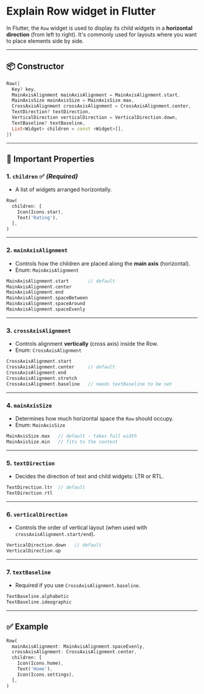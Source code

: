 # Explain Row widget in Flutter

In Flutter, the `Row` widget is used to display its child widgets in a **horizontal direction** (from left to right). It's commonly used for layouts where you want to place elements side by side.

---

## 📦 Constructor

```dart
Row({
  Key? key,
  MainAxisAlignment mainAxisAlignment = MainAxisAlignment.start,
  MainAxisSize mainAxisSize = MainAxisSize.max,
  CrossAxisAlignment crossAxisAlignment = CrossAxisAlignment.center,
  TextDirection? textDirection,
  VerticalDirection verticalDirection = VerticalDirection.down,
  TextBaseline? textBaseline,
  List<Widget> children = const <Widget>[],
})
```

---

## 🧩 Important Properties

### 1. `children` ✅ *(Required)*

* A list of widgets arranged horizontally.

```dart
Row(
  children: [
    Icon(Icons.star),
    Text('Rating'),
  ],
)
```

---

### 2. `mainAxisAlignment`

* Controls how the children are placed along the **main axis** (horizontal).
* Enum: `MainAxisAlignment`

```dart
MainAxisAlignment.start       // default
MainAxisAlignment.center
MainAxisAlignment.end
MainAxisAlignment.spaceBetween
MainAxisAlignment.spaceAround
MainAxisAlignment.spaceEvenly
```

---

### 3. `crossAxisAlignment`

* Controls alignment **vertically** (cross axis) inside the Row.
* Enum: `CrossAxisAlignment`

```dart
CrossAxisAlignment.start
CrossAxisAlignment.center     // default
CrossAxisAlignment.end
CrossAxisAlignment.stretch
CrossAxisAlignment.baseline   // needs textBaseline to be set
```

---

### 4. `mainAxisSize`

* Determines how much horizontal space the `Row` should occupy.
* Enum: `MainAxisSize`

```dart
MainAxisSize.max   // default - takes full width
MainAxisSize.min   // fits to the content
```

---

### 5. `textDirection`

* Decides the direction of text and child widgets: LTR or RTL.

```dart
TextDirection.ltr  // default
TextDirection.rtl
```

---

### 6. `verticalDirection`

* Controls the order of vertical layout (when used with `crossAxisAlignment.start/end`).

```dart
VerticalDirection.down   // default
VerticalDirection.up
```

---

### 7. `textBaseline`

* Required if you use `CrossAxisAlignment.baseline`.

```dart
TextBaseline.alphabetic
TextBaseline.ideographic
```

---

## ✅ Example

```dart
Row(
  mainAxisAlignment: MainAxisAlignment.spaceEvenly,
  crossAxisAlignment: CrossAxisAlignment.center,
  children: [
    Icon(Icons.home),
    Text('Home'),
    Icon(Icons.settings),
  ],
)
```
